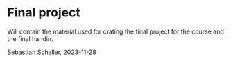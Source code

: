# Final project

Will contain the material used for crating the final project for the course and the final handin.

Sebastian Schaller, 2023-11-28